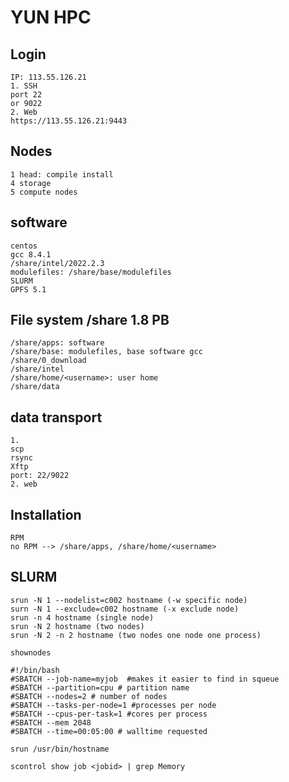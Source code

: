 # YUN HPC  
## Login
```
IP: 113.55.126.21
1. SSH
port 22
or 9022
2. Web 
https://113.55.126.21:9443
```
## Nodes
```
1 head: compile install
4 storage
5 compute nodes
```
## software
```
centos
gcc 8.4.1
/share/intel/2022.2.3
modulefiles: /share/base/modulefiles
SLURM 
GPFS 5.1
```
## File system /share 1.8 PB
```
/share/apps: software
/share/base: modulefiles, base software gcc 
/share/0_download
/share/intel
/share/home/<username>: user home
/share/data
```
## data transport
```
1.
scp
rsync
Xftp
port: 22/9022
2. web
```
## Installation
```
RPM
no RPM --> /share/apps, /share/home/<username>
```
## SLURM
``` 
srun -N 1 --nodelist=c002 hostname (-w specific node)
surn -N 1 --exclude=c002 hostname (-x exclude node) 
srun -n 4 hostname (single node)
srun -N 2 hostname (two nodes)
srun -N 2 -n 2 hostname (two nodes one node one process)
```
```
shownodes
```
```
#!/bin/bash  
#SBATCH --job-name=myjob  #makes it easier to find in squeue  
#SBATCH --partition=cpu # partition name  
#SBATCH --nodes=2 # number of nodes  
#SBATCH --tasks-per-node=1 #processes per node  
#SBATCH --cpus-per-task=1 #cores per process
#SBATCH --mem 2048 
#SBATCH --time=00:05:00 # walltime requested  

srun /usr/bin/hostname 
```
```
scontrol show job <jobid> | grep Memory
```



